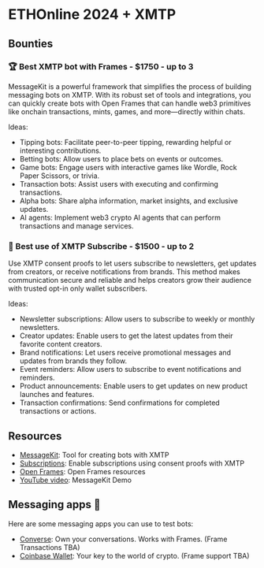 # ETHOnline 2024 + XMTP

## Bounties

### 🏆 Best XMTP bot with Frames - $1750 - up to 3

MessageKit is a powerful framework that simplifies the process of building messaging bots on XMTP. With its robust set of tools and integrations, you can quickly create bots with Open Frames that can handle web3 primitives like onchain transactions, mints, games, and more—directly within chats.

Ideas:

- Tipping bots: Facilitate peer-to-peer tipping, rewarding helpful or interesting contributions.
- Betting bots: Allow users to place bets on events or outcomes.
- Game bots: Engage users with interactive games like Wordle, Rock Paper Scissors, or trivia.
- Transaction bots: Assist users with executing and confirming transactions.
- Alpha bots: Share alpha information, market insights, and exclusive updates.
- AI agents: Implement web3 crypto AI agents that can perform transactions and manage services.

### 🔔 Best use of XMTP Subscribe - $1500 - up to 2

Use XMTP consent proofs to let users subscribe to newsletters, get updates from creators, or receive notifications from brands. This method makes communication secure and reliable and helps creators grow their audience with trusted opt-in only wallet subscribers.

Ideas:

- Newsletter subscriptions: Allow users to subscribe to weekly or monthly newsletters.
- Creator updates: Enable users to get the latest updates from their favorite content creators.
- Brand notifications: Let users receive promotional messages and updates from brands they follow.
- Event reminders: Allow users to subscribe to event notifications and reminders.
- Product announcements: Enable users to get updates on new product launches and features.
- Transaction confirmations: Send confirmations for completed transactions or actions.

## Resources

- [MessageKit](https://message-kit.vercel.app/): Tool for creating bots with XMTP
- [Subscriptions](/consent/subscribe): Enable subscriptions using consent proofs with XMTP
- [Open Frames](https://message-kit.vercel.app/frames): Open Frames resources
- [YouTube video](https://www.youtube.com/watch?v=2ijTqmo_A5c&t=213s): MessageKit Demo

## Messaging apps 💬

Here are some messaging apps you can use to test bots:

- [Converse](https://getconverse.app/): Own your conversations. Works with Frames. (Frame Transactions TBA)
- [Coinbase Wallet](https://www.coinbase.com/wallet): Your key to the world of crypto. (Frame support TBA)
